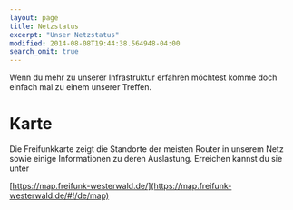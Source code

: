 ```yaml
---
layout: page
title: Netzstatus
excerpt: "Unser Netzstatus"
modified: 2014-08-08T19:44:38.564948-04:00
search_omit: true
---
```

Wenn du mehr zu unserer Infrastruktur erfahren möchtest komme doch einfach mal zu einem unserer Treffen.
# Karte
Die Freifunkkarte zeigt die Standorte der meisten Router in unserem Netz sowie einige Informationen zu deren Auslastung. Erreichen kannst du sie unter

[https://map.freifunk-westerwald.de/](https://map.freifunk-westerwald.de/#!/de/map)
